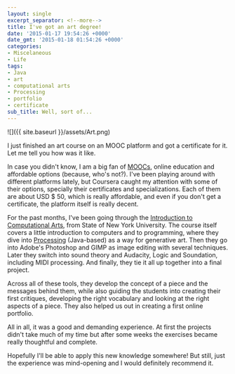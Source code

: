 ```yaml
---
layout: single
excerpt_separator: <!--more-->
title: I've got an art degree!
date: '2015-01-17 19:54:26 +0000'
date_gmt: '2015-01-18 01:54:26 +0000'
categories:
- Miscelaneous
- Life
tags:
- Java
- art
- computational arts
- Processing
- portfolio
- certificate
sub_title: Well, sort of...
---
```


![]({{ site.baseurl }}/assets/Art.png)

I just finished an art course on an MOOC platform and got a certificate for it. Let me tell you how was it like.

<!--more-->

In case you didn't know, I am a big fan of [MOOCs](http://en.wikipedia.org/wiki/Massive_open_online_course), online education and affordable options (because, who's not?). I've been playing around with different platforms lately, but Coursera caught my attention with some of their options, specially their certificates and specializations. Each of them are about USD $ 50, which is really affordable, and even if you don't get a certificate, the platform itself is really decent.

For the past months, I've been going through the [Introduction to Computational Arts](https://www.coursera.org/course/cdt208), from State of New York University. The course itself covers a little introduction to computers and to programming, where they dive into [Processing](https://processing.org/) (Java-based) as a way for generative art. Then they go into Adobe's Photoshop and GIMP as image editing with several techniques. Later they switch into sound theory and Audacity, Logic and Soundation, including MIDI processing. And finally, they tie it all up together into a final project.

Across all of these tools, they develop the concept of a piece and the messages behind them, while also guiding the students into creating their first critiques, developing the right vocabulary and looking at the right aspects of a piece. They also helped us out in creating a first online portfolio.

All in all, it was a good and demanding experience. At first the projects didn't take much of my time but after some weeks the exercises became really thoughtful and complete.

Hopefully I'll be able to apply this new knowledge somewhere! But still, just the experience was mind-opening and I would definitely recommend it.

